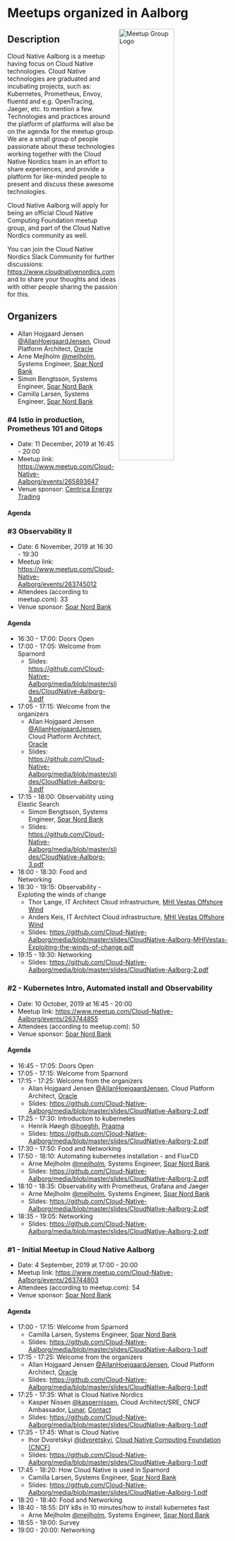 # Meetups organized in Aalborg

<img width="50%" align="right" alt="Meetup Group Logo" src="https://secure.meetupstatic.com/photos/event/d/9/3/highres_483783475.jpeg">

## Description

<p>Cloud Native Aalborg is a meetup having focus on Cloud Native technologies. Cloud Native technologies are graduated and incubating projects, such as: Kubernetes, Prometheus, Envoy, fluentd and e.g. OpenTracing, Jaeger, etc. to mention a few. <br>Technologies and practices around the platform of platforms will also be on the agenda for the meetup group. <br>We are a small group of people passionate about these technologies working together with the Cloud Native Nordics team in an effort to share experiences, and provide a platform for like-minded people to present and discuss these awesome technologies.</p>
<p>Cloud Native Aalborg will apply for being an official Cloud Native Computing Foundation meetup group, and part of the Cloud Native Nordics community as well.</p>
<p>You can join the Cloud Native Nordics Slack Community for further discussions: <a href="https://www.cloudnativenordics.com" class="linkified">https://www.cloudnativenordics.com</a> and to share your thoughts and ideas with other people sharing the passion for this.</p>


## Organizers

- Allan Hojgaard Jensen [@AllanHoejgaardJensen](https://github.com/AllanHoejgaardJensen), Cloud Platform Architect, [Oracle](https://www.oracle.com)
- Arne Mejlholm [@mejlholm](https://github.com/mejlholm), Systems Engineer, [Spar Nord Bank](https://www.sparnord.dk/)
- Simon Bengtsson, Systems Engineer, [Spar Nord Bank](https://www.sparnord.dk/)
- Camilla Larsen, Systems Engineer, [Spar Nord Bank](https://www.sparnord.dk/)

### #4 Istio in production, Prometheus 101 and Gitops

- Date: 11 December, 2019 at 16:45 - 20:00
- Meetup link: https://www.meetup.com/Cloud-Native-Aalborg/events/265893647
- Venue sponsor: [Centrica Energy Trading](https://www.centrica.com/)

#### Agenda


### #3 Observability II

- Date: 6 November, 2019 at 16:30 - 19:30
- Meetup link: https://www.meetup.com/Cloud-Native-Aalborg/events/263745012
- Attendees (according to meetup.com): 33
- Venue sponsor: [Spar Nord Bank](https://www.sparnord.dk/)

#### Agenda

- 16:30 - 17:00: Doors Open 
- 17:00 - 17:05: Welcome from Sparnord 
  - Slides: https://github.com/Cloud-Native-Aalborg/media/blob/master/slides/CloudNative-Aalborg-3.pdf
- 17:05 - 17:15: Welcome from the organizers 
  - Allan Hojgaard Jensen [@AllanHoejgaardJensen](https://github.com/AllanHoejgaardJensen), Cloud Platform Architect, [Oracle](https://www.oracle.com)
  - Slides: https://github.com/Cloud-Native-Aalborg/media/blob/master/slides/CloudNative-Aalborg-3.pdf
- 17:15 - 18:00: Observability using Elastic Search 
  - Simon Bengtsson, Systems Engineer, [Spar Nord Bank](https://www.sparnord.dk/)
  - Slides: https://github.com/Cloud-Native-Aalborg/media/blob/master/slides/CloudNative-Aalborg-3.pdf
- 18:00 - 18:30: Food and Networking 
- 18:30 - 19:15: Observability - Exploting the winds of change 
  - Thor Lange, IT Architect Cloud infrastructure, [MHI Vestas Offshore Wind](http://www.mhivestasoffshore.com//)
  - Anders Keis, IT Architect Cloud infrastructure, [MHI Vestas Offshore Wind](http://www.mhivestasoffshore.com//)
  - Slides: https://github.com/Cloud-Native-Aalborg/media/blob/master/slides/CloudNative-Aalborg-MHIVestas-Exploiting-the-winds-of-change.pdf
- 19:15 - 19:30: Networking 
  - Slides: https://github.com/Cloud-Native-Aalborg/media/blob/master/slides/CloudNative-Aalborg-2.pdf

### #2 - Kubernetes Intro, Automated install and Observability

- Date: 10 October, 2019 at 16:45 - 20:00
- Meetup link: https://www.meetup.com/Cloud-Native-Aalborg/events/263744855
- Attendees (according to meetup.com): 50
- Venue sponsor: [Spar Nord Bank](https://www.sparnord.dk/)

#### Agenda

- 16:45 - 17:05: Doors Open 
- 17:05 - 17:15: Welcome from Sparnord 
- 17:15 - 17:25: Welcome from the organizers 
  - Allan Hojgaard Jensen [@AllanHoejgaardJensen](https://github.com/AllanHoejgaardJensen), Cloud Platform Architect, [Oracle](https://www.oracle.com)
  - Slides: https://github.com/Cloud-Native-Aalborg/media/blob/master/slides/CloudNative-Aalborg-2.pdf
- 17:25 - 17:30: Introduction to kubernetes 
  - Henrik Høegh [@hoeghh](https://github.com/hoeghh), [Praqma](https://www.praqma.com/)
  - Slides: https://github.com/Cloud-Native-Aalborg/media/blob/master/slides/CloudNative-Aalborg-2.pdf
- 17:30 - 17:50: Food and Networking 
- 17:50 - 18:10: Automating kubernetes installation - and FluxCD 
  - Arne Mejlholm [@mejlholm](https://github.com/mejlholm), Systems Engineer, [Spar Nord Bank](https://www.sparnord.dk/)
  - Slides: https://github.com/Cloud-Native-Aalborg/media/blob/master/slides/CloudNative-Aalborg-2.pdf
- 18:10 - 18:35: Observability with Prometheus, Grafana and Jaeger 
  - Arne Mejlholm [@mejlholm](https://github.com/mejlholm), Systems Engineer, [Spar Nord Bank](https://www.sparnord.dk/)
  - Slides: https://github.com/Cloud-Native-Aalborg/media/blob/master/slides/CloudNative-Aalborg-2.pdf
- 18:35 - 19:05: Networking 
  - Slides: https://github.com/Cloud-Native-Aalborg/media/blob/master/slides/CloudNative-Aalborg-2.pdf

### #1 - Initial Meetup in Cloud Native Aalborg

- Date: 4 September, 2019 at 17:00 - 20:00
- Meetup link: https://www.meetup.com/Cloud-Native-Aalborg/events/263744803
- Attendees (according to meetup.com): 54
- Venue sponsor: [Spar Nord Bank](https://www.sparnord.dk/)

#### Agenda

- 17:00 - 17:15: Welcome from Sparnord 
  - Camilla Larsen, Systems Engineer, [Spar Nord Bank](https://www.sparnord.dk/)
  - Slides: https://github.com/Cloud-Native-Aalborg/media/blob/master/slides/CloudNative-Aalborg-1.pdf
- 17:15 - 17:25: Welcome from the organizers 
  - Allan Hojgaard Jensen [@AllanHoejgaardJensen](https://github.com/AllanHoejgaardJensen), Cloud Platform Architect, [Oracle](https://www.oracle.com)
  - Slides: https://github.com/Cloud-Native-Aalborg/media/blob/master/slides/CloudNative-Aalborg-1.pdf
- 17:25 - 17:35: What is Cloud Native Nordics 
  - Kasper Nissen [@kaspernissen](https://github.com/kaspernissen), Cloud Architect/SRE, CNCF Ambassador, [Lunar](https://www.lunarway.com), [Contact](https://www.cncf.io/speaker/kaspernissen)
  - Slides: https://github.com/Cloud-Native-Aalborg/media/blob/master/slides/CloudNative-Aalborg-1.pdf
- 17:35 - 17:45: What is Cloud Native 
  - Ihor Dvoretskyi [@idvoretskyi](https://github.com/idvoretskyi), [Cloud Native Computing Foundation (CNCF)](https://www.cncf.io/)
  - Slides: https://github.com/Cloud-Native-Aalborg/media/blob/master/slides/CloudNative-Aalborg-1.pdf
- 17:45 - 18:20: How Cloud Native is used in Sparnord 
  - Camilla Larsen, Systems Engineer, [Spar Nord Bank](https://www.sparnord.dk/)
  - Slides: https://github.com/Cloud-Native-Aalborg/media/blob/master/slides/CloudNative-Aalborg-1.pdf
- 18:20 - 18:40: Food and Networking 
- 18:40 - 18:55: DIY k8s in 10 minutes/how to install kubernetes fast 
  - Arne Mejlholm [@mejlholm](https://github.com/mejlholm), Systems Engineer, [Spar Nord Bank](https://www.sparnord.dk/)
- 18:55 - 19:00: Survey 
- 19:00 - 20:00: Networking 
